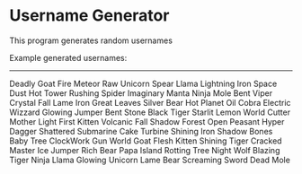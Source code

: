 # Username Generator
This program generates random usernames

Example generated usernames:
___
Deadly Goat
Fire Meteor
Raw Unicorn
Spear Llama
Lightning Iron
Space Dust
Hot Tower
Rushing Spider
Imaginary Manta
Ninja Mole
Bent Viper
Crystal Fall
Lame Iron
Great Leaves
Silver Bear
Hot Planet
Oil Cobra
Electric Wizzard
Glowing Jumper
Bent Stone
Black Tiger
Starlit Lemon
World Cutter
Mother Light
First Kitten
Volcanic Fall
Shadow Forest
Open Peasant
Hyper Dagger
Shattered Submarine
Cake Turbine
Shining Iron
Shadow Bones
Baby Tree
ClockWork Gun
World Goat
Flesh Kitten
Shining Tiger
Cracked Master
Ice Jumper
Rich Bear
Papa Island
Rotting Tree
Night Wolf
Blazing Tiger
Ninja Llama
Glowing Unicorn
Lame Bear
Screaming Sword
Dead Mole

